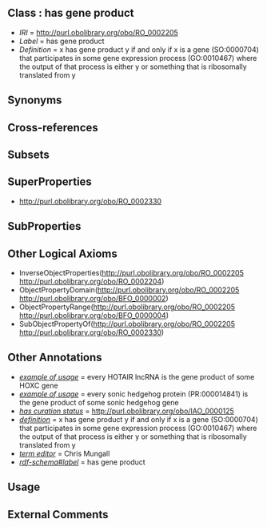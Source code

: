 
## Class : has gene product

 * *IRI* = http://purl.obolibrary.org/obo/RO_0002205
 * *Label* = has gene product
 * *Definition* = x has gene product y if and only if x is a gene (SO:0000704) that participates in some gene expression process (GO:0010467) where the output of that process is either y or something that is ribosomally translated from y

## Synonyms


## Cross-references


## Subsets


## SuperProperties

 * <http://purl.obolibrary.org/obo/RO_0002330>

## SubProperties


## Other Logical Axioms

 * InverseObjectProperties(<http://purl.obolibrary.org/obo/RO_0002205> <http://purl.obolibrary.org/obo/RO_0002204>)
 * ObjectPropertyDomain(<http://purl.obolibrary.org/obo/RO_0002205> <http://purl.obolibrary.org/obo/BFO_0000002>)
 * ObjectPropertyRange(<http://purl.obolibrary.org/obo/RO_0002205> <http://purl.obolibrary.org/obo/BFO_0000004>)
 * SubObjectPropertyOf(<http://purl.obolibrary.org/obo/RO_0002205> <http://purl.obolibrary.org/obo/RO_0002330>)

## Other Annotations

 * *[example of usage](../../IAO/12/IAO_0000112.md)* = every HOTAIR lncRNA is the gene product of some HOXC gene
 * *[example of usage](../../IAO/12/IAO_0000112.md)* = every sonic hedgehog protein (PR:000014841) is the gene product of some sonic hedgehog gene
 * *[has curation status](../../IAO/14/IAO_0000114.md)* = http://purl.obolibrary.org/obo/IAO_0000125
 * *[definition](../../IAO/15/IAO_0000115.md)* = x has gene product y if and only if x is a gene (SO:0000704) that participates in some gene expression process (GO:0010467) where the output of that process is either y or something that is ribosomally translated from y
 * *[term editor](../../IAO/17/IAO_0000117.md)* = Chris Mungall
 * *[rdf-schema#label](../../el/rdf-schema#label.md)* = has gene product

## Usage


## External Comments

